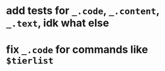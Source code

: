 # add tests for `_.code`, `_.content`, `_.text`, idk what else

# fix `_.code` for commands like `$tierlist`